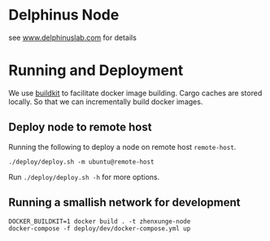 # Delphinus Node

see www.delphinuslab.com for details

# Running and Deployment
We use [buildkit](https://docs.docker.com/develop/develop-images/build_enhancements/) to facilitate docker image building. Cargo caches are stored locally. So that we can incrementally build docker images.

## Deploy node to remote host

Running the following to deploy a node on remote host `remote-host`.
```
./deploy/deploy.sh -m ubuntu@remote-host
```

Run `./deploy/deploy.sh -h` for more options.

## Running a smallish network for development

```
DOCKER_BUILDKIT=1 docker build . -t zhenxunge-node
docker-compose -f deploy/dev/docker-compose.yml up
```
